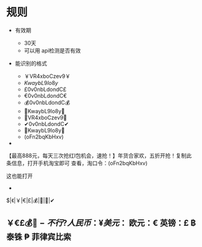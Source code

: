 # 规则
- 有效期
	- 30天
	- 可以用 api检测是否有效
- 能识别的格式
	- ￥VR4xboCzev9￥
	- $KwaybL9lo8y$
	- £0v0nbLdondC£
	- €0v0nbLdondC€
	- 💰0v0nbLdondC💰
	- 🎵KwaybL9lo8y🔑
	- 📱VR4xboCzev9📱
	- ✔0v0nbLdondC✔
	- 🔑KwaybL9lo8y🎵
	- (oFn2bqKbHxv)
 
 
 
 
 -
 
 【最高888元，每天三次抢红I包机会，速抢！】年货合家欢，五折开抢！复制此条信息，打开手机淘宝即可 查看，淘口令：(oFn2bqKbHxv)

这也能打开
 
 -
$|《|￥|€|£|💰|🎵|📱|✔

￥$€£💰🎵
 -不行?
 人民币：¥
美元：$
欧元：€
英镑：£
฿ 泰铢
₱ 菲律宾比索
-

 